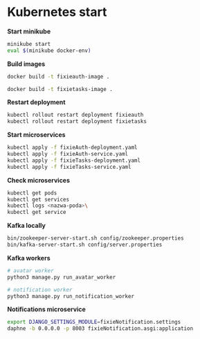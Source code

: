 # Kubernetes start

**Start minikube**
```bash
minikube start
eval $(minikube docker-env)
```

**Build images**
```bash
docker build -t fixieauth-image .

docker build -t fixietasks-image .
```

**Restart deployment**
```bash
kubectl rollout restart deployment fixieauth
kubectl rollout restart deployment fixietasks
```

**Start microservices**
```bash
kubectl apply -f fixieAuth-deployment.yaml
kubectl apply -f fixieAuth-service.yaml
kubectl apply -f fixieTasks-deployment.yaml
kubectl apply -f fixieTasks-service.yaml
```

**Check microservices**
```bash
kubectl get pods
kubectl get services
kubectl logs <nazwa-poda>\
kubectl get service
```

**Kafka locally**
```bash
bin/zookeeper-server-start.sh config/zookeeper.properties
bin/kafka-server-start.sh config/server.properties

```

**Kafka workers**
```bash
# avatar worker
python3 manage.py run_avatar_worker

# notification worker
python3 manage.py run_notification_worker
```

**Notifications microservice**
```bash
export DJANGO_SETTINGS_MODULE=fixieNotification.settings
daphne -b 0.0.0.0 -p 8003 fixieNotification.asgi:application
```